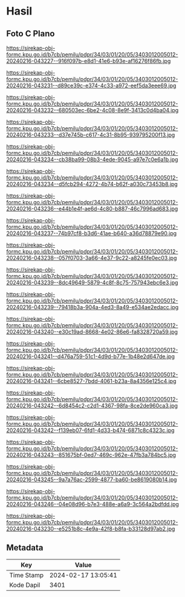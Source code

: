 # Hasil

## Foto C Plano

https://sirekap-obj-formc.kpu.go.id/b7cb/pemilu/pdpr/34/03/01/20/05/3403012005012-20240216-043227--916f097b-e8d1-41e6-b93e-af16276f86fb.jpg

https://sirekap-obj-formc.kpu.go.id/b7cb/pemilu/pdpr/34/03/01/20/05/3403012005012-20240216-043231--d89ce39c-e374-4c33-a972-eef5da3eee69.jpg

https://sirekap-obj-formc.kpu.go.id/b7cb/pemilu/pdpr/34/03/01/20/05/3403012005012-20240216-043232--680503ec-6be2-4c08-8e9f-3413c0d4ba04.jpg

https://sirekap-obj-formc.kpu.go.id/b7cb/pemilu/pdpr/34/03/01/20/05/3403012005012-20240216-043233--d37e745b-c617-4c31-8b95-939795200f13.jpg

https://sirekap-obj-formc.kpu.go.id/b7cb/pemilu/pdpr/34/03/01/20/05/3403012005012-20240216-043234--cb38ba99-08b3-4ede-9045-a97e7c0e6a1b.jpg

https://sirekap-obj-formc.kpu.go.id/b7cb/pemilu/pdpr/34/03/01/20/05/3403012005012-20240216-043234--d5fcb294-4272-4b74-b62f-a030c73453b8.jpg

https://sirekap-obj-formc.kpu.go.id/b7cb/pemilu/pdpr/34/03/01/20/05/3403012005012-20240216-043236--e44b1e4f-ae6d-4c80-b887-46c7996ad683.jpg

https://sirekap-obj-formc.kpu.go.id/b7cb/pemilu/pdpr/34/03/01/20/05/3403012005012-20240216-043237--74b97cf8-b3d6-41ae-b640-a36d78879e90.jpg

https://sirekap-obj-formc.kpu.go.id/b7cb/pemilu/pdpr/34/03/01/20/05/3403012005012-20240216-043238--057f0703-3a66-4e37-9c22-a8245fe0ec03.jpg

https://sirekap-obj-formc.kpu.go.id/b7cb/pemilu/pdpr/34/03/01/20/05/3403012005012-20240216-043239--8dc49649-5879-4c8f-8c75-757943ebc6e3.jpg

https://sirekap-obj-formc.kpu.go.id/b7cb/pemilu/pdpr/34/03/01/20/05/3403012005012-20240216-043239--79418b3a-904a-4ed3-8a49-e534ae2edacc.jpg

https://sirekap-obj-formc.kpu.go.id/b7cb/pemilu/pdpr/34/03/01/20/05/3403012005012-20240216-043240--e30c19ad-8668-4e02-86e6-fa8328720a59.jpg

https://sirekap-obj-formc.kpu.go.id/b7cb/pemilu/pdpr/34/03/01/20/05/3403012005012-20240216-043241--d476a759-51c1-4d9d-b77e-1b48e2d647de.jpg

https://sirekap-obj-formc.kpu.go.id/b7cb/pemilu/pdpr/34/03/01/20/05/3403012005012-20240216-043241--6cbe8527-7bdd-4061-b23a-8a4356e125c4.jpg

https://sirekap-obj-formc.kpu.go.id/b7cb/pemilu/pdpr/34/03/01/20/05/3403012005012-20240216-043242--6d8454c2-c2d1-4367-98fa-8ce2de960ca3.jpg

https://sirekap-obj-formc.kpu.go.id/b7cb/pemilu/pdpr/34/03/01/20/05/3403012005012-20240216-043242--f139eb07-6fd1-4d33-b474-6871c8c4323c.jpg

https://sirekap-obj-formc.kpu.go.id/b7cb/pemilu/pdpr/34/03/01/20/05/3403012005012-20240216-043243--851675bf-0ed7-469c-962e-47fb3a784bc5.jpg

https://sirekap-obj-formc.kpu.go.id/b7cb/pemilu/pdpr/34/03/01/20/05/3403012005012-20240216-043245--9a7a76ac-2599-4877-ba60-be8619080b14.jpg

https://sirekap-obj-formc.kpu.go.id/b7cb/pemilu/pdpr/34/03/01/20/05/3403012005012-20240216-043246--04e08d96-b7e3-488e-a6a9-3c564a2bdfdd.jpg

https://sirekap-obj-formc.kpu.go.id/b7cb/pemilu/pdpr/34/03/01/20/05/3403012005012-20240216-043230--e5251b8c-4e9a-42f8-b8fa-b33128d97ab2.jpg


## Metadata

| Key        | Value               |
| ---------- | ------------------- |
| Time Stamp | 2024-02-17 13:05:41 |
| Kode Dapil | 3401                |



